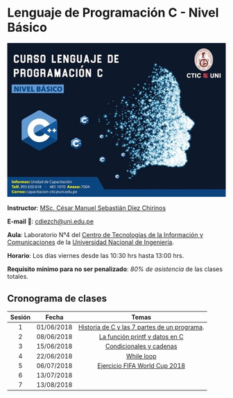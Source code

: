 Lenguaje de Programación C - Nivel Básico
===

<p align="center">
  <img src="./images/cprogramming.jpg" width="750">
</p>


**Instructor**: [MSc. César Manuel Sebastián Díez Chirinos](http://dina.concytec.gob.pe/appDirectorioCTI/VerDatosInvestigador.do;jsessionid=fd6624fe7d9f148aabe8445c1992?id_investigador=24012)

**E-mail :email:**: [cdiezch@uni.edu.pe](mailto:cdiezch@uni.edu.pe)

**Aula**: Laboratorio N°4 del [Centro de Tecnologías de la Información y Comunicaciones](http://www.ctic.uni.edu.pe/) de la [Universidad Nacional de Ingeniería](http://www.uni.edu.pe/).

**Horario**: Los días viernes desde las 10:30 hrs hasta 13:00 hrs.

**Requisito mínimo para no ser penalizado**: *80% de asistencia* de las clases totales.

## Cronograma de clases

|   Sesión  |   Fecha   |   Temas   |
|:---------:|:---------:|:---------:|
| 1 | 01/06/2018 | [Historia de C y las 7 partes de un programa](https://github.com/carlosal1015/C-Programming/tree/master/Sessions/First). |
| 2 | 08/06/2018 | [La función printf y datos en C](https://github.com/carlosal1015/C-Programming/tree/master/Sessions/Second)|
| 3 | 15/06/2018 | [Condicionales y cadenas](https://github.com/carlosal1015/C-Programming/tree/master/Sessions/Third)|
| 4 | 22/06/2018 | [While loop](https://github.com/carlosal1015/C-Programming/tree/master/Sessions/Fourth)|
| 5 | 06/07/2018 | [Ejercicio FIFA World Cup 2018](https://github.com/carlosal1015/C-Programming/tree/master/Sessions/Fifth) |
| 6 | 13/07/2018 | [](https://github.com/carlosal1015/C-Programming/tree/master/Sessions/Sixth) |
| 7 | 13/08/2018 | [](https://github.com/carlosal1015/C-Programming/tree/master/Sessions/Seventh)| |